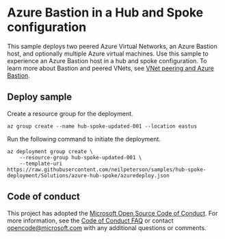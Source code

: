 # Azure Bastion in a Hub and Spoke configuration

This sample deploys two peered Azure Virtual Networks, an Azure Bastion host, and optionally multiple Azure virtual machines. Use this sample to experience an Azure Bastion host in a hub and spoke configuration. To learn more about Bastion and peered VNets, see [VNet peering and Azure Bastion](https://docs.microsoft.com/en-us/azure/bastion/vnet-peering).

## Deploy sample

Create a resource group for the deployment.

```azurecli
az group create --name hub-spoke-updated-001 --location eastus
```

Run the following command to initiate the deployment.

```azurecli
az deployment group create \
    --resource-group hub-spoke-updated-001 \
    --template-uri https://raw.githubusercontent.com/neilpeterson/samples/hub-spoke-deployment/Solutions/azure-hub-spoke/azuredeploy.json
```

## Code of conduct

This project has adopted the [Microsoft Open Source Code of Conduct](https://opensource.microsoft.com/codeofconduct/). For more information, see the [Code of Conduct FAQ](https://opensource.microsoft.com/codeofconduct/faq/) or contact [opencode@microsoft.com](mailto:opencode@microsoft.com) with any additional questions or comments.